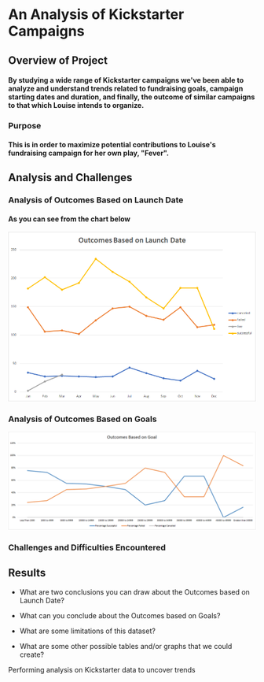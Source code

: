 # An Analysis of Kickstarter Campaigns

## Overview of Project
#### By studying a wide range of Kickstarter campaigns we've been able to analyze and understand trends related to fundraising goals, campaign starting dates and duration, and finally, the outcome of similar campaigns to that which Louise intends to organize.  

### Purpose
#### This is in order to maximize potential contributions to Louise's fundraising campaign for her own play, "Fever".    

## Analysis and Challenges

### Analysis of Outcomes Based on Launch Date
#### As you can see from the chart below 
![Outcomes_Based_on_Launch_Date.png](https://github.com/frostbrosracing/kickstarter-analysis/blob/main/Resources/Outcomes_Based_on_Launch_Date.png)

### Analysis of Outcomes Based on Goals
![Outcomes_vs_Goals.png](https://github.com/frostbrosracing/kickstarter-analysis/blob/main/Resources/Outcomes_vs_Goals.png)

### Challenges and Difficulties Encountered

## Results

- What are two conclusions you can draw about the Outcomes based on Launch Date?

- What can you conclude about the Outcomes based on Goals?

- What are some limitations of this dataset?

- What are some other possible tables and/or graphs that we could create?

Performing analysis on Kickstarter data to uncover trends


